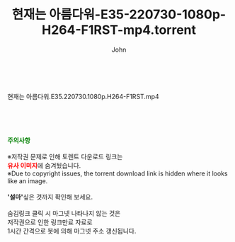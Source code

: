 ﻿---
layout: post
title:  "현재는 아름다워-E35-220730-1080p-H264-F1RST-mp4.torrent"
author: John
categories: [ 드라마 ]
tags: [  ]
image:  
description: "현재는 아름다워-E35-220730-1080p-H264-F1RST-mp4 torrent 정보 공유"
toc: true
toc_sticky: true
---

<br>
<div class="view-img">
<a class="view_image" href="http://torrentmobile60.com/bbs/view_image.php?fn=%2Fdata%2Ffile%2Fdrama%2F2345726642_z2wH7idR_8fcaf915a4ffd61f002d317b57a7024c0e3f8eaf.jpg" target="_blank"><img alt="" class="img-tag" content="http://torrentmobile60.com/data/file/drama/2345726642_z2wH7idR_8fcaf915a4ffd61f002d317b57a7024c0e3f8eaf.jpg" itemprop="image" src="http://torrentmobile60.com/data/file/drama/2345726642_z2wH7idR_8fcaf915a4ffd61f002d317b57a7024c0e3f8eaf.jpg"/></a></div><div class="view-content" itemprop="description">
<p>현재는 아름다워.E35.220730.1080p.H264-F1RST.mp4<br/></p> </div>
    
<br><br><br>
<p data-ke-size="size16"><b><span style="color: green;">주의사항</span></b><br /><br />※저작권 문제로 인해 토렌트 다운로드 링크는<br /><b><span style="color: red;">유사 이미지</span></b>에 숨겨뒀습니다.<br />※Due to copyright issues, the torrent download link is hidden where it looks like an image.<br /><br /><b>'설마'</b>싶은 것까지 확인해 보세요.<br /><br />숨김링크 클릭 시 마그넷 나타나지 않는 것은<br />저작권으로 인한 링크만료 자료로<br />1시간 간격으로 봇에 의해 마그넷 주소 갱신됩니다.</p>
